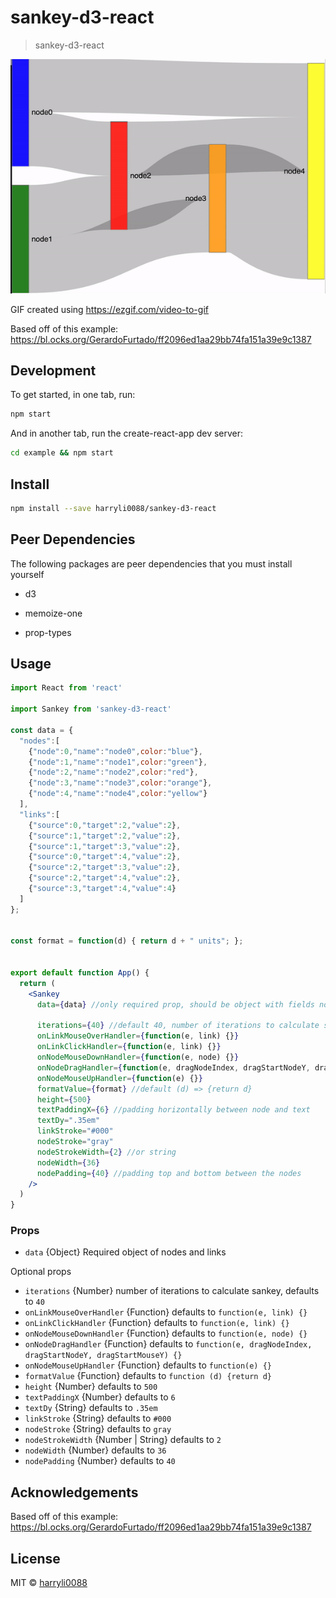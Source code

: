# sankey-d3-react

> sankey-d3-react

![Demo](/example/sankey-d3-react.gif)

GIF created using https://ezgif.com/video-to-gif

Based off of this example: https://bl.ocks.org/GerardoFurtado/ff2096ed1aa29bb74fa151a39e9c1387

## Development

To get started, in one tab, run:
```bash
npm start
```

And in another tab, run the create-react-app dev server:
```bash
cd example && npm start
```


## Install

```bash
npm install --save harryli0088/sankey-d3-react
```

## Peer Dependencies
The following packages are peer dependencies that you must install yourself

- d3

- memoize-one

- prop-types


## Usage

```jsx
import React from 'react'

import Sankey from 'sankey-d3-react'

const data = {
  "nodes":[
    {"node":0,"name":"node0",color:"blue"},
    {"node":1,"name":"node1",color:"green"},
    {"node":2,"name":"node2",color:"red"},
    {"node":3,"name":"node3",color:"orange"},
    {"node":4,"name":"node4",color:"yellow"}
  ],
  "links":[
    {"source":0,"target":2,"value":2},
    {"source":1,"target":2,"value":2},
    {"source":1,"target":3,"value":2},
    {"source":0,"target":4,"value":2},
    {"source":2,"target":3,"value":2},
    {"source":2,"target":4,"value":2},
    {"source":3,"target":4,"value":4}
  ]
};


const format = function(d) { return d + " units"; };


export default function App() {
  return (
    <Sankey
      data={data} //only required prop, should be object with fields nodes and links

      iterations={40} //default 40, number of iterations to calculate sankey
      onLinkMouseOverHandler={function(e, link) {}}
      onLinkClickHandler={function(e, link) {}}
      onNodeMouseDownHandler={function(e, node) {}}
      onNodeDragHandler={function(e, dragNodeIndex, dragStartNodeY, dragStartMouseY) {}}
      onNodeMouseUpHandler={function(e) {}}
      formatValue={format} //default (d) => {return d}
      height={500}
      textPaddingX={6} //padding horizontally between node and text
      textDy=".35em"
      linkStroke="#000"
      nodeStroke="gray"
      nodeStrokeWidth={2} //or string
      nodeWidth={36}
      nodePadding={40} //padding top and bottom between the nodes
    />
  )
}
```

### Props
- `data` {Object} Required object of nodes and links

Optional props
- `iterations` {Number} number of iterations to calculate sankey, defaults to `40`
- `onLinkMouseOverHandler` {Function} defaults to `function(e, link) {}`
- `onLinkClickHandler` {Function} defaults to `function(e, link) {}`
- `onNodeMouseDownHandler` {Function} defaults to `function(e, node) {}`
- `onNodeDragHandler` {Function} defaults to `function(e, dragNodeIndex, dragStartNodeY, dragStartMouseY) {}`
- `onNodeMouseUpHandler` {Function} defaults to `function(e) {}`
- `formatValue` {Function} defaults to `function (d) {return d}`
- `height` {Number} defaults to `500`
- `textPaddingX` {Number} defaults to `6`
- `textDy` {String} defaults to `.35em`
- `linkStroke` {String} defaults to `#000`
- `nodeStroke` {String} defaults to `gray`
- `nodeStrokeWidth` {Number | String} defaults to `2`
- `nodeWidth` {Number} defaults to `36`
- `nodePadding` {Number} defaults to `40`

## Acknowledgements
Based off of this example: https://bl.ocks.org/GerardoFurtado/ff2096ed1aa29bb74fa151a39e9c1387

## License

MIT © [harryli0088](https://github.com/harryli0088)
